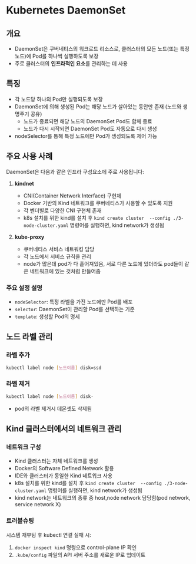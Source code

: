 # Kubernetes DaemonSet

## 개요
- DaemonSet은 쿠버네티스의 워크로드 리소스로, 클러스터의 모든 노드(또는 특정 노드)에 Pod를 하나씩 실행하도록 보장
- 주로 클러스터의 **인프라적인 요소**를 관리하는 데 사용

## 특징
- 각 노드당 하나의 Pod만 실행되도록 보장
- DaemonSet에 의해 생성된 Pod는 해당 노드가 살아있는 동안만 존재 (노드와 생명주기 공유)
  - 노드가 종료되면 해당 노드의 DaemonSet Pod도 함께 종료
  - 노드가 다시 시작되면 DaemonSet Pod도 자동으로 다시 생성
- nodeSelector를 통해 특정 노드에만 Pod가 생성되도록 제어 가능

## 주요 사용 사례
DaemonSet은 다음과 같은 인프라 구성요소에 주로 사용됩니다:

1. **kindnet**
    - CNI(Container Network Interface) 구현체
    - Docker 기반의 Kind 네트워크를 쿠버네티스가 사용할 수 있도록 지원
    - 각 벤더별로 다양한 CNI 구현체 존재
    - k8s 설치를 위한 kind를 설치 후 `kind create cluster  --config ./3-node-cluster.yaml` 명령어를 실행하면, kind network가 생성됨

2. **kube-proxy**
    - 쿠버네티스 서비스 네트워킹 담당
    - 각 노드에서 서비스 규칙을 관리
    - node가 많은데 pod가 다 흩어져있음, 서로 다른 노드에 있더라도 pod들이 같은 네트워크에 있는 것처럼 만들어줌

### 주요 설정 설명
- `nodeSelector`: 특정 라벨을 가진 노드에만 Pod를 배포
- `selector`: DaemonSet이 관리할 Pod를 선택하는 기준
- `template`: 생성할 Pod의 명세

## 노드 라벨 관리

### 라벨 추가
```bash
kubectl label node [노드이름] disk=ssd
```

### 라벨 제거
```bash
kubectl label node [노드이름] disk-
```
- pod의 라벨 제거시 데몬셋도 삭제됨

## Kind 클러스터에서의 네트워크 관리

### 네트워크 구성
- Kind 클러스터는 자체 네트워크를 생성
- Docker의 Software Defined Network 활용
- IDE와 클러스터가 동일한 Kind 네트워크 사용
- k8s 설치를 위한 kind를 설치 후 `kind create cluster  --config ./3-node-cluster.yaml` 명령어를 실행하면, kind network가 생성됨
- kind network는 네트워크의 종류 중 host,node network 담당힘(pod network, service network X)

### 트러블슈팅
시스템 재부팅 후 kubectl 연결 실패 시:
1. `docker inspect kind` 명령으로 control-plane IP 확인
2. `.kube/config` 파일의 API 서버 주소를 새로운 IP로 업데이트